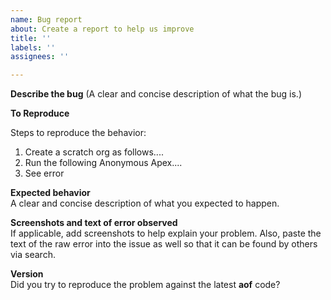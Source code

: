 ```yaml
---
name: Bug report
about: Create a report to help us improve
title: ''
labels: ''
assignees: ''

---
```


**Describe the bug**
(A clear and concise description of what the bug is.)

**To Reproduce**



Steps to reproduce the behavior:  
1. Create a scratch org as follows....
2. Run the following Anonymous Apex....
3. See error

**Expected behavior**  
A clear and concise description of what you expected to happen.

**Screenshots and text of error observed**  
If applicable, add screenshots to help explain your problem. Also, paste the text of the raw error into the issue as well so that it can be found by others via search.

**Version**  
Did you try to reproduce the problem against the latest **aof** code?
